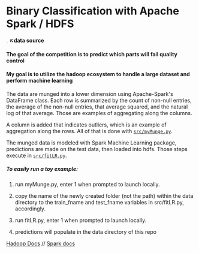 # __Binary Classification with Apache Spark / HDFS__

[<img src="img/logo.png" style="width: 5px;"/>](https://www.kaggle.com/c/bosch-production-line-performance/data) __↖data source__

#### The goal of the competition is to predict which parts will fail quality control
#### My goal is to utilize the hadoop ecosystem to handle a large dataset and perform machine learning

The data are munged into a lower dimension using Apache-Spark's DataFrame class. Each row is summarized by the count of non-null entries, the average of the non-null entries, that average squared, and the natural log of that average. Those are examples of aggregating along the columns.

A column is added that indicates outliers, which is an example of aggregation along the rows. All of that is done with [`src/myMunge.py`](src/myMunge.py).

The munged data is modeled with Spark Machine Learning package, predictions are made on the test data, then loaded into hdfs. Those steps execute in [`src/fitLR.py`](src/fitLR.py).

##### To easily run a toy example:
1. run myMunge.py, enter 1 when prompted to launch locally.

2. copy the name of the newly created folder (not the path) within the data directory to the train_fname and test_fname variables in src/fitLR.py, accordingly.

3. run fitLR.py, enter 1 when prompted to launch locally.

4. predictions will populate in the data directory of this repo

[Hadoop Docs](https://hadoop.apache.org/docs/r3.1.1/hadoop-project-dist/hadoop-common/SingleCluster.html#Configuration) // [Spark docs](https://spark.apache.org/docs/2.4.0/spark-standalone.html#starting-a-cluster-manually)
